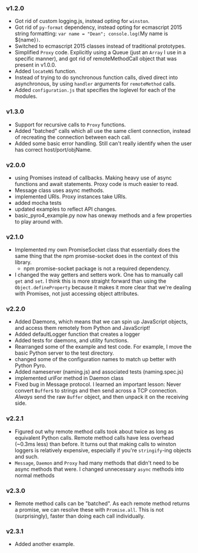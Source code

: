 ### v1.2.0

- Got rid of custom logging.js, instead opting for `winston`.
- Got rid of `py-format` dependency, instead opting for ecmascript 2015 string
formatting: `var name = "Dean"; console.log(`My name is ${name}`)`.
- Switched to ecmascript 2015 classes instead of traditional prototypes.
- Simplified `Proxy` code. Explicitly using a Queue (just an `Array` I use
    in a specific manner), and got rid of remoteMethodCall object that was present
    in v1.0.0.
- Added `locateNS` function.
- Instead of trying to do synchronous function calls, dived direct into
asynchronous, by using `handler` arguments for `remoteMethod` calls.  
- Added `configuration.js` that specifies the loglevel for each of the modules.

### v1.3.0

- Support for recursive calls to `Proxy` functions.
- Added "batched" calls which all use the same client connection, instead of
recreating the connection between each call.
- Added some basic error handling. Still can't really identify when the user
has correct host/port/objName.

### v2.0.0

- using Promises instead of callbacks. Making heavy use of async functions and await statements. Proxy code is much easier to read.
- Message class uses async methods.
- implemented URIs. Proxy instances take URIs.
- added mocha tests
- updated examples to reflect API changes.
- basic_pyro4_example.py now has oneway methods and a few properties to play around with.

### v2.1.0

- Implemented my own PromiseSocket class that essentially does the same thing that
the npm promise-socket does in the context of this library.
    - npm promise-socket package is not a required dependency.
- I changed the way getters and setters work. One has to manually call `get`
and `set`. I think this is more straight forward than using the `Object.defineProperty`
because it makes it more clear that we're dealing with Promises, not just accessing
object attributes.


### v2.2.0

- Added Daemons, which means that we can spin up JavaScript objects, and access
them remotely from Python and JavaScript!
- Added defaultLogger function that creates a logger
- Added tests for daemons, and utility functions.
- Rearranged some of the example and test code. For example, I move the basic
Python server to the test directory.
- changed some of the configuration names to match up better with Python Pyro.
- Added nameserver (naming.js) and associated tests (naming.spec.js)
- implemented uriFor method in Daemon class
- Fixed bug in Message protocol. I learned an important lesson: Never convert `Buffer`s to strings and then send across a TCP
connection. *Always* send the raw `Buffer` object, and then unpack it on the receiving side.

### v2.2.1

- Figured out why remote method calls took about twice as long as equivalent
Python calls. Remote method calls have less overhead (~0.3ms less) than before.
It turns out that making calls to winston loggers is relatively expensive,
especially if you're `stringify`-ing objects and such.
- `Message`, `Daemon` and `Proxy` had many methods that didn't need to be
async methods that were. I changed unnecessary `async` methods into normal
methods

### v2.3.0

- Remote method calls can be "batched". As each remote method returns a promise,
we can resolve these with `Promise.all`. This is not (surprisingly), faster than
doing each call individually.


### v2.3.1

- Added another example.
